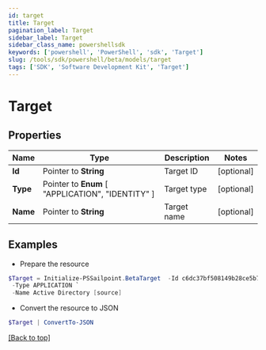 ```yaml
---
id: target
title: Target
pagination_label: Target
sidebar_label: Target
sidebar_class_name: powershellsdk
keywords: ['powershell', 'PowerShell', 'sdk', 'Target'] 
slug: /tools/sdk/powershell/beta/models/target
tags: ['SDK', 'Software Development Kit', 'Target']
---
```



# Target

## Properties

Name | Type | Description | Notes
------------ | ------------- | ------------- | -------------
**Id** |  Pointer to **String** | Target ID | [optional] 
**Type** |  Pointer to  **Enum** [  "APPLICATION",    "IDENTITY" ] | Target type | [optional] 
**Name** |  Pointer to **String** | Target name | [optional] 

## Examples

- Prepare the resource
```powershell
$Target = Initialize-PSSailpoint.BetaTarget  -Id c6dc37bf508149b28ce5b7d90ca4bbf9 `
 -Type APPLICATION `
 -Name Active Directory [source]
```

- Convert the resource to JSON
```powershell
$Target | ConvertTo-JSON
```


[[Back to top]](#) 

